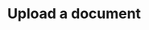 ---
layout: tools/new-post
title: "Upload a document"
excerpt: "Use this tool to upload a document to the document store."
tool-type: document-uploads
permalink: /tools/upload-document
redirect_to:
- https://www.civilservice.lgbt/documents/new
---